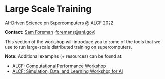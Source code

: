 # Large Scale Training 

AI-Driven Science on Supercomputers @ ALCF 2022

**Contact:** [Sam Foreman](samforeman.me) ([foremans@anl.gov](mailto:///foremans@anl.gov))

This section of the workshop will introduce you to some of the tools that we use to run large-scale distributed training on supercomputers.

**Note:** Additional examples (+ resources) can be found at:

- [ALCF: Computational Performance Workshop](https://github.com/argonne-lcf/CompPerfWorkshop/tree/main/05_scaling-DL)
- [ALCF: Simulation, Data, and Learning Workshop for AI](https://github.com/argonne-lcf/sdl_ai_workshop)
